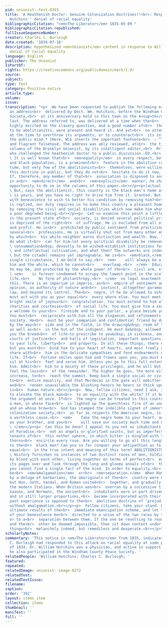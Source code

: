 ```yaml
---
pid: unionist--text-0393
title: 'A Heathenish Doctor: Genuine Colonization Doctrines!!<br>: Response to William
  Hutchins'' denial of racial equality'
bibliographicCitation: "<em>The Liberator</em> 1835-05-09 "
bibliographicCitation.republished: 
fullIssueSequenceNumber: 
creator: Charles C. Burleigh
date.created: '1834-07-10'
description: Hypothesized <em>Unionist</em> content in response to William Hutchins'
  denial of racial equality
language: English
publisher: The Unionist
IsPartOf: 
rights: https://creativecommons.org/publicdomain/mark/1.0/
source: 
subject: 
type: Text
category: Positive notice
article.type: 
volume: 
issue: 
transcription: "<p>  We have been requested to publish the following extract from
  an address<br>  delivered by Doct. Wm. Hutchins, before the Windham Co. Colonization
  Society,<br>  at its anniversary held in this town on the 4<sup>th</sup>  of July
  last. The address referred to, was delivered at a time when the<br>  community was
  highly excited on the slavery question, and a good number of<br>  those, who professed
  to be abolitionists, were present and heard it. And yet<br>  no attempt was made
  at the time to overthrow its arguments, or to counteract<br>  its influence upon
  the public mind.* [Here, WLG inserts the important footnote<br>  – “This is a wilful
  and flagrant falsehood. The address was ably reviewed, at<br>  the time, in the
  columns of the Brooklyn Unionist, by its intelligent editor,<br>  Mr. Burleigh,
  who challenged the heathenish doctor to a public discussion.—ED.<br>  LIB.”]<br></p><p>
  \ It is well known that<br>  <em>equality</em>  in every respect, between our white
  and black population, is a prominent<br>  feature in the abolition creed. For a
  time, but very few of the abolitionists<br>  themselves, were willing to advocate
  this doctrine in public, but they do not<br>  hesitate to do it now, on all occasions.
  If, therefore, any member of that<br>  association is disposed to answer this extract
  in a<br>  <em>direct</em>  and<br>  <em>explicit</em>  manner, he shall have an
  opportunity to do so in the columns of this paper.<br></p><p>[actual speech follows]</p><p>
  \ But, says the abolitionist, this country is the black man’s home as much as it<br>
  \ is yours, and you have no right to drive him from it. Granted. But is it<br>  inconsistent
  with benevolence to wish to better his condition by removing him?<br>  Still it
  is replied, our duty requires us to make this country a pleasant home<br>  to him,
  by removing the civil and social disabilities which now make him what<br>  he is,
  a poor degraded being.<br></p><p>  Let us examine this point a little. The negro,
  in the present state of<br>  society, is denied several political privileges. He
  is deprived of the right<br>  of suffrage. He is excluded from all offices of honor
  and profit. He is<br>  prohibited by public sentiment from practicing in the&nbsp;
  several<br>  professions. He is virtually shut out from many other employments,
  by which<br>  his white neighbor earns distinction and wealth. Now, let the law
  do what it<br>  can for him—let every political disability be removed,—‘tis a<br>
  \ consummation&nbsp; devoutly to be wished—establish institutions for his moral<br>
  \ and intellectual cultivation, and what then? The outworks are indeed forced,<br>
  \ but the citadel remains yet impregnable. He is<br>  <em>black,</em>  and this
  single circumstance, I am bold to say,<br>  <em>    will always be a barrier between
  him and the white, which he cannot<br>    overleap.<br>  </em>  Educated and accomplished
  he may be, and protected by the whole power of the<br>  civil arm, still he<br>
  \ <em>    is forever condemned to occupy the lowest point in the scale of social
  life.<br>    No form of philanthropy,<br>  </em>  no legal enactment can prevent
  this. There is an imperium in imperio, an<br>  empire of sentiment and fashion and
  opinion, an authority of nature and<br>  instinct, altogether paramount to all written
  law, and beyond its control. The<br>  negro, if he be allowed to vote by your side,
  must act with you as your equal<br>  every where else. You must meet him with a
  bright smile of joyous<br>  congratulation. You must extend to him all the tender
  charities and courtesies<br>  of social life. You must give him a seat at your table,
  a welcome to your<br>  fireside and to your parlor, a place beside you in your bed.
  You must<br>  reciprocate with him all the elegances and refinements of polished
  society. He<br>  must be your companion and confidential friend by day and by night,
  by the way<br>  side and in the field, in the drawing&nbsp; room of the affluent,
  as well as<br>  in the hut of the indigent. He must be&nbsp; allowed to break to
  you the bread<br>  of life—to prescribe to you&nbsp; in sickness, and decide in
  courts of justice<br>  and halls of legislation, important questions pertaining
  to your life, liberty<br>  and property. In all these things, there must be no constraint,
  but you must<br>  bind him to your heart of hearts, and most freely and unaffectedly,
  share with<br>  him in the delicate sympathies and fond endearments of domestic
  life. If<br>  fortune smiles upon him and frowns upon you, you must be content to
  sit at his<br>  feet and serve him. Unless you go to this full extent, you degrade
  him. Admit<br>  him to a moiety of these privileges, and he will but more keenly
  feel the loss<br>  of the remainder. The higher he goes, the more will his avidity
  increase, to<br>  reach the summit. Keep back a single social or civil right pertaining
  to<br>  entire equality, and that Mordecai in the gate will embitter all his joys,
  and<br>  render unavailable the blushing honors he bears so thick upon him. Such
  is<br>  human nature.<br></p><p>  Now, fellow citizens, need I ask, if it be possible
  to elevate the black man<br>  to an equality with the white? If it be, I give up
  the argument at once. If<br>  the negro can be treated in this country as it becometh
  a man, in whose face<br>  is lighted up the quenchless fire of an undying intellect,
  and on whose brow<br>  God has stamped the indelible signet of immortality, the
  colonization society,<br>  as far as respects the American negro, is laboring in
  a worthless cause.<br>  <em>    Take the negro home to your heart, and embrace him
  as your brother, and you<br>    will save our society much time and expense.<br>
  \ </em></p><p>  Can this be done? I appeal to you not as inhabitants of Heaven or
  of Paradise,<br>  not as angels or glorified saints, but as imperfect men and women,
  tenants of<br>  this nether sphere, in which bitter is mingled with the sweet, and
  thorns<br>  encircle every rose. Are you willing to go all this length in relation
  to the<br>  black man? Can you so far conquer your antipathies as to make him your
  equal<br>  in the true intent and meaning of this term? ABOLITIONISTS, CAN YOU?<br></p><p>
  \ History furnishes no instances of two distinct races of men, holding no<br>  connection
  by blood with each other, living together on terms of perfect<br>  equality. Turn
  its pages over and look through the long and gloomy annals of<br>  the past, and
  you cannot find a single fact of the kind. In order to equality,<br>  there must
  be<br>  <em>amalgamation</em>  or<br>  <em>separation.</em>  When Rome was inundated
  by a deluge of barbarians, the aboriginals of the<br>  country were not exterminated,
  but Hun, Goth, Vandal, and Roman united<br>  together, and gradually blended into
  the modern Italians. When Britain was<br>  overrun by a successive tide of Danes,
  Saxons, and Normans, the ancient<br>  inhabitants were in part driven into Wales,
  and in still larger proportions,<br>  became incorporated with their invaders. All
  past experience is opposed to the<br>  abolition doctrine of ‘prejudice vincible’
  without amalgamation.<br></p><p>  Fellow citizens, take your stand. Look at the
  ultimate results of the<br>  immediate emancipation scheme, and let the overflowings
  of your benevolence be<br>  directed to a union of the two races by ties of consanguinity,
  or to a<br>  separation between them. If the one be revolting to reason and nature,
  and the<br>  other be deemed impossible, then sit down content under a state of
  things<br>  melancholy indeed, but remediless and desperate.<br></p>"
scholarlyNotes: 
commentary: 'This notice in <em>The Liberator</em> from 1835, indicates that Charles
  C. Burleigh had responded to this attack on racial equality at some point in July
  of 1834. Dr. William Hutchins was a physician, and active in support of education;
  he also participated in the Windham County Peace Society. '
relatedPeople: 'William Hutchins; Charles C. Burleigh; '
featured: 
repeated: 
relatedImage: unionist--image-0272
relatedText: 
relatedTextIssue: 
filename: 
caption: 
order: '392'
layout: items_item
collection: items
thumbnail: ''
manifest: ''
full: ''
---
```

